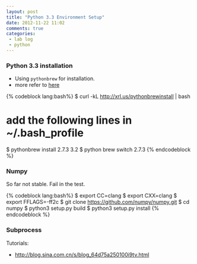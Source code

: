 ```yaml
---
layout: post
title: "Python 3.3 Environment Setup"
date: 2012-11-22 11:02
comments: true
categories: 
 - lab log
 - python
---
```


### Python 3.3 installation
* Using `pythonbrew` for installation.
* more refer to [here](https://github.com/utahta/pythonbrew)
  
{% codeblock lang:bash%}
$ curl -kL http://xrl.us/pythonbrewinstall | bash
# add the following lines in ~/.bash_profile
$ pythonbrew install 2.7.3 3.2
$ python brew switch 2.7.3
{% endcodeblock %}

<!-- more -->

### Numpy
So far not stable. Fail in the test.

{% codeblock lang:bash%}
$ export CC=clang
$ export CXX=clang
$ export FFLAGS=-ff2c
$ git clone https://github.com/numpy/numpy.git
$ cd numpy
$ python3 setup.py build
$ python3 setup.py install 
{% endcodeblock %}


### Subprocess
Tutorials: 

* <http://blog.sina.com.cn/s/blog_64d75a250100i9tv.html>



